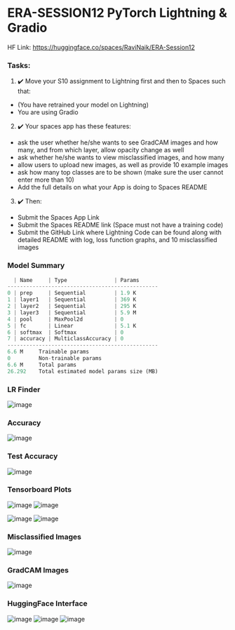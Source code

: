 # ERA-SESSION12 PyTorch Lightning &amp; Gradio

HF Link: https://huggingface.co/spaces/RaviNaik/ERA-Session12

### Tasks:
1. :heavy_check_mark: Move your S10 assignment to Lightning first and then to Spaces such that: 
 - (You have retrained your model on Lightning) 
 - You are using Gradio 
2. :heavy_check_mark: Your spaces app has these features: 
 - ask the user whether he/she wants to see GradCAM images and how many, and from which layer, allow opacity change as well 
 - ask whether he/she wants to view misclassified images, and how many 
 - allow users to upload new images, as well as provide 10 example images 
 - ask how many top classes are to be shown (make sure the user cannot enter more than 10) 
 - Add the full details on what your App is doing to Spaces README  
3. :heavy_check_mark: Then:  
 - Submit the Spaces App Link 
 - Submit the Spaces README link (Space must not have a training code) 
 - Submit the GitHub Link where Lightning Code can be found along with detailed README with log, loss function graphs, and 10 misclassified images
### Model Summary
```python
  | Name     | Type               | Params
------------------------------------------------
0 | prep     | Sequential         | 1.9 K 
1 | layer1   | Sequential         | 369 K 
2 | layer2   | Sequential         | 295 K 
3 | layer3   | Sequential         | 5.9 M 
4 | pool     | MaxPool2d          | 0     
5 | fc       | Linear             | 5.1 K 
6 | softmax  | Softmax            | 0     
7 | accuracy | MulticlassAccuracy | 0     
------------------------------------------------
6.6 M     Trainable params
0         Non-trainable params
6.6 M     Total params
26.292    Total estimated model params size (MB)
```

### LR Finder
![image](https://github.com/RaviNaik/ERA-SESSION12/assets/23289802/bfbffdb8-614d-48c0-bff7-3acf71213b76)

### Accuracy
![image](https://github.com/RaviNaik/ERA-SESSION12/assets/23289802/47d4b1da-2573-4022-b6b4-05d1f93d5757)

### Test Accuracy
![image](https://github.com/RaviNaik/ERA-SESSION12/assets/23289802/a0959618-17c8-4ada-980f-6dc7ba76eb61)

### Tensorboard Plots
![image](https://github.com/RaviNaik/ERA-SESSION12/assets/23289802/6337fc11-67c0-4039-a0b5-8238a0307eca)
![image](https://github.com/RaviNaik/ERA-SESSION12/assets/23289802/78f2b7ad-b781-4009-8356-15a6ff512896)

![image](https://github.com/RaviNaik/ERA-SESSION12/assets/23289802/da4141b3-b13f-4390-9e24-519c8ac0f5b8)
![image](https://github.com/RaviNaik/ERA-SESSION12/assets/23289802/d30ea859-6bb5-469c-9097-bc198595309f)

### Misclassified Images
![image](https://github.com/RaviNaik/ERA-SESSION12/assets/23289802/75494f70-a533-4a70-8c11-ef4c63fce21b)

### GradCAM Images
![image](https://github.com/RaviNaik/ERA-SESSION12/assets/23289802/4d2a75fa-3902-4839-a32a-bbfec4ef72ba)

### HuggingFace Interface
![image](https://github.com/RaviNaik/ERA-SESSION12/assets/23289802/658535f0-a322-4b84-adce-840b0cd74807)
![image](https://github.com/RaviNaik/ERA-SESSION12/assets/23289802/60f46957-d308-4538-9eef-1346c15aadf2)
![image](https://github.com/RaviNaik/ERA-SESSION12/assets/23289802/fc8d3d7c-cd2e-46d5-b599-b61b45845ee9)












